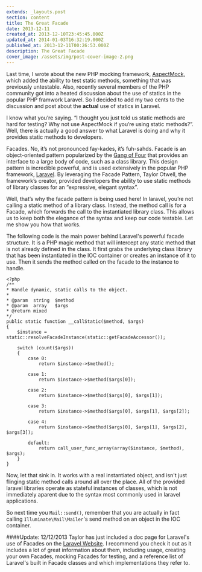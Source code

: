 ```yaml
---
extends: _layouts.post
section: content
title: The Great Facade
date: 2013-12-11
created_at: 2013-12-10T23:45:45.000Z
updated_at: 2014-01-03T16:32:19.000Z
published_at: 2013-12-11T00:26:53.000Z
description: The Great Facade
cover_image: /assets/img/post-cover-image-2.png
---
```


Last time, I wrote about the new PHP mocking framework, [AspectMock](/posts/are-you-mocking-me), which added the ability to test static methods, something that was previously untestable. Also, recently several members of the PHP community got into a heated discussion about the use of statics in the popular PHP framwork Laravel. So I decided to add my two cents to the discussion and post about the **actual** use of statics in Laravel.

I know what you’re saying. “I thought you just told us static methods are hard for testing? Why not use AspectMock if you’re using static methods?”. Well, there is actually a good answer to what Laravel is doing and why it provides static methods to developers.
 
Facades. No, it’s not pronounced fay-kades, it’s fuh-sahds. Facade is an object-oriented pattern popularized by the [Gang of Four](https://en.wikipedia.org/wiki/Design_Patterns) that provides an interface to a large body of code, such as a class library. This design pattern is incredible powerful, and is used extensively in the popular PHP framework, [Laravel](https://laravel.com). By leveraging the Facade Pattern, Taylor Otwell, the framework’s creator, provided developers the ability to use static methods of library classes for an “expressive, elegant syntax”.

 
 Well, that’s why the facade pattern is being used here! In laravel, you’re not calling a static method of a library class. Instead, the method call is for a Facade, which forwards the call to the instantiated library class. This allows us to keep both the elegance of the syntax and keep our code testable. Let me show you how that works.

The following code is the main power behind Laravel's powerful facade structure. It is a PHP magic method that will intercept any static method that is not already defined in the class. It first grabs the underlying class library that has been instantiated in the IOC container or creates an instance of it to use. Then it sends the method called on the facade to the instance to handle. 
```
<?php
/**
* Handle dynamic, static calls to the object.
*
* @param  string  $method
* @param  array   $args
* @return mixed
*/
public static function __callStatic($method, $args)
{
    $instance = static::resolveFacadeInstance(static::getFacadeAccessor());
    
    switch (count($args))
    {
        case 0:
            return $instance->$method();
        
        case 1:
            return $instance->$method($args[0]);
        
        case 2:
            return $instance->$method($args[0], $args[1]);
        
        case 3:
            return $instance->$method($args[0], $args[1], $args[2]);
        
        case 4:
            return $instance->$method($args[0], $args[1], $args[2], $args[3]);
        
        default:
            return call_user_func_array(array($instance, $method), $args);
    }
}
```


Now, let that sink in. It works with a real instantiated object, and isn't just flinging static method calls around all over the place. All of the provided laravel libraries operate as stateful instances of classes, which is not immediately aparent due to the syntax most commonly used in laravel applications. 

So next time you `Mail::send()`, remember that you are actually in fact calling `Illuminate\Mail\Mailer`'s send method on an object in the IOC container.

####Update: 12/12/2013
Taylor has just included a doc page for Laravel's use of Facades on the [Laravel Website](https://laravel.com/docs/facades). I recommend you check it out as it includes a lot of great information about them, including usage, creating your own Facades, mocking Facades for testing, and a reference list of Laravel's built in Facade classes and which implementations they refer to.
